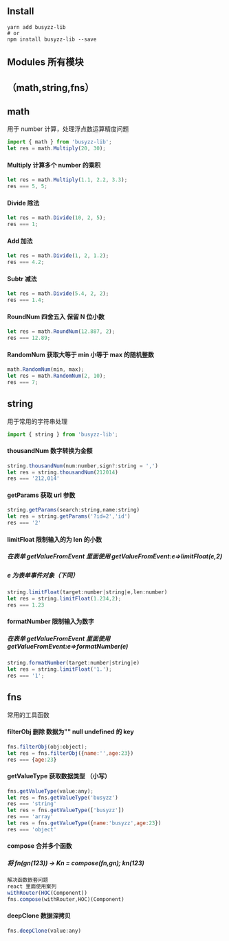 <!--
 * @Author: busyzz
 * @Date: 2019-09-03 15:29:10
 * @Description:
 -->

## Install

```shell
yarn add busyzz-lib
# or
npm install busyzz-lib --save
```

## Modules 所有模块

## （math,string,fns）

## math

用于 number 计算，处理浮点数运算精度问题

```js
import { math } from 'busyzz-lib';
let res = math.Multiply(20, 30);
```

#### Multiply 计算多个 number 的乘积

```js
let res = math.Multiply(1.1, 2.2, 3.3);
res === 5, 5;
```

#### Divide 除法

```js
let res = math.Divide(10, 2, 5);
res === 1;
```

#### Add 加法

```js
let res = math.Divide(1, 2, 1.2);
res === 4.2;
```

#### Subtr 减法

```js
let res = math.Divide(5.4, 2, 2);
res === 1.4;
```

#### RoundNum 四舍五入 保留 N 位小数

```js
let res = math.RoundNum(12.887, 2);
res === 12.89;
```

#### RandomNum 获取大等于 min 小等于 max 的随机整数

```js
math.RandomNum(min, max);
let res = math.RandomNum(2, 10);
res === 7;
```

## string

用于常用的字符串处理

```js
import { string } from 'busyzz-lib';
```

#### thousandNum 数字转换为金额

```js
string.thousandNum(num:number,sign?:string = ',')
let res = string.thousandNum(212014)
res === '212,014'
```

#### getParams 获取 url 参数

```js
string.getParams(search:string,name:string)
let res = string.getParams('?id=2','id')
res === '2'
```

#### limitFloat 限制输入的为 len 的小数

##### 在表单 getValueFromEvent 里面使用 getValueFromEvent:e=>limitFloat(e,2)

##### e 为表单事件对象（下同）

```js
string.limitFloat(target:number|string|e,len:number)
let res = string.limitFloat(1.234,2);
res === 1.23
```

#### formatNumber 限制输入为数字

##### 在表单 getValueFromEvent 里面使用 getValueFromEvent:e=>formatNumber(e)

```js
string.formatNumber(target:number|string|e)
let res = string.limitFloat('1.');
res === '1';
```

## fns

常用的工具函数

#### filterObj 删除 数据为"" null undefined 的 key

```js
fns.filterObj(obj:object);
let res = fns.filterObj({name:'',age:23})
res === {age:23}
```

#### getValueType 获取数据类型 （小写）

```js
fns.getValueType(value:any);
let res = fns.getValueType('busyzz')
res === 'string'
let res = fns.getValueType(['busyzz'])
res === 'array'
let res = fns.getValueType({name:'busyzz',age:23})
res === 'object'
```

#### compose 合并多个函数

##### 将 fn(gn(123)) -> Kn = compose(fn,gn); kn(123)

```js
解决函数嵌套问题
react 里面使用案列
withRouter(HOC(Component))
fns.compose(withRouter,HOC)(Component)
```

#### deepClone 数据深拷贝

```js
fns.deepClone(value:any)
```
